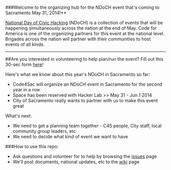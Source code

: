 ###Welcome to the organizing hub for the NDoCH event that's coming to Sacramento May 31, 2014!**

[National Day of Civic Hacking](http://hackforchange.org) (NDoCH) is a collection of events that will be happening simultaneously across the nation at the end of May. Code for America is one of the organizing partners for this event at the national level. Brigades across the nation will partner with their communities to host events of all kinds. 

***

##Are you interested in volunteering to help plan/run the event? Fill out this 30-sec form [here](https://docs.google.com/a/codeforsacramento.org/forms/d/1cEbgB7PvLqtyeQ7Gm-oct5O9HUwDpQerUszeo-9di4s/viewform)!

Here's what we know about this year's NDoCH in Sacramento so far:

* Code4Sac will organize an NDoCH event in Sacramento for the second year in a row
* Space has been reserved with Hacker Lab >> May 31 - Jun 1 2014
* City of Sacramento really wants to partner with us to make this event great

What's next:

* We need to get a planning team together - C4S people, City staff, local community group leaders, etc
* We need to decide what kind of event we want to have


###How to use this repo:
* Ask questions and volunteer for to help by browsing the [issues](https://github.com/code4sac/national-day-of-civic-hacking/issues) page
* We'll post documents, national updates, etc to the [wiki](https://github.com/code4sac/national-day-of-civic-hacking/wiki) page



